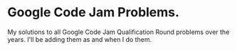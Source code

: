 # Google Code Jam Problems.

My solutions to all Google Code Jam Qualification Round problems over the years.
I'll be adding them as and when I do them.
